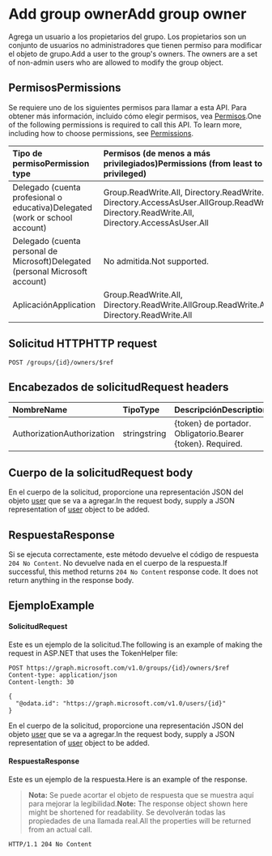 # <a name="add-group-owner"></a><span data-ttu-id="3ada9-101">Add group owner</span><span class="sxs-lookup"><span data-stu-id="3ada9-101">Add group owner</span></span>
<span data-ttu-id="3ada9-p101">Agrega un usuario a los propietarios del grupo. Los propietarios son un conjunto de usuarios no administradores que tienen permiso para modificar el objeto de grupo.</span><span class="sxs-lookup"><span data-stu-id="3ada9-p101">Add a user to the group's owners. The owners are a set of non-admin users who are allowed to modify the group object.</span></span>

## <a name="permissions"></a><span data-ttu-id="3ada9-104">Permisos</span><span class="sxs-lookup"><span data-stu-id="3ada9-104">Permissions</span></span>
<span data-ttu-id="3ada9-p102">Se requiere uno de los siguientes permisos para llamar a esta API. Para obtener más información, incluido cómo elegir permisos, vea [Permisos](../../../concepts/permissions_reference.md).</span><span class="sxs-lookup"><span data-stu-id="3ada9-p102">One of the following permissions is required to call this API. To learn more, including how to choose permissions, see [Permissions](../../../concepts/permissions_reference.md).</span></span>

|<span data-ttu-id="3ada9-107">Tipo de permiso</span><span class="sxs-lookup"><span data-stu-id="3ada9-107">Permission type</span></span>      | <span data-ttu-id="3ada9-108">Permisos (de menos a más privilegiados)</span><span class="sxs-lookup"><span data-stu-id="3ada9-108">Permissions (from least to most privileged)</span></span>              |
|:--------------------|:---------------------------------------------------------|
|<span data-ttu-id="3ada9-109">Delegado (cuenta profesional o educativa)</span><span class="sxs-lookup"><span data-stu-id="3ada9-109">Delegated (work or school account)</span></span> | <span data-ttu-id="3ada9-110">Group.ReadWrite.All, Directory.ReadWrite.All, Directory.AccessAsUser.All</span><span class="sxs-lookup"><span data-stu-id="3ada9-110">Group.ReadWrite.All, Directory.ReadWrite.All, Directory.AccessAsUser.All</span></span>    |
|<span data-ttu-id="3ada9-111">Delegado (cuenta personal de Microsoft)</span><span class="sxs-lookup"><span data-stu-id="3ada9-111">Delegated (personal Microsoft account)</span></span> | <span data-ttu-id="3ada9-112">No admitida.</span><span class="sxs-lookup"><span data-stu-id="3ada9-112">Not supported.</span></span>    |
|<span data-ttu-id="3ada9-113">Aplicación</span><span class="sxs-lookup"><span data-stu-id="3ada9-113">Application</span></span> | <span data-ttu-id="3ada9-114">Group.ReadWrite.All, Directory.ReadWrite.All</span><span class="sxs-lookup"><span data-stu-id="3ada9-114">Group.ReadWrite.All, Directory.ReadWrite.All</span></span> |

## <a name="http-request"></a><span data-ttu-id="3ada9-115">Solicitud HTTP</span><span class="sxs-lookup"><span data-stu-id="3ada9-115">HTTP request</span></span>
<!-- { "blockType": "ignored" } -->
```http
POST /groups/{id}/owners/$ref
```
## <a name="request-headers"></a><span data-ttu-id="3ada9-116">Encabezados de solicitud</span><span class="sxs-lookup"><span data-stu-id="3ada9-116">Request headers</span></span>
| <span data-ttu-id="3ada9-117">Nombre</span><span class="sxs-lookup"><span data-stu-id="3ada9-117">Name</span></span>       | <span data-ttu-id="3ada9-118">Tipo</span><span class="sxs-lookup"><span data-stu-id="3ada9-118">Type</span></span> | <span data-ttu-id="3ada9-119">Descripción</span><span class="sxs-lookup"><span data-stu-id="3ada9-119">Description</span></span>|
|:---------------|:--------|:----------|
| <span data-ttu-id="3ada9-120">Authorization</span><span class="sxs-lookup"><span data-stu-id="3ada9-120">Authorization</span></span>  | <span data-ttu-id="3ada9-121">string</span><span class="sxs-lookup"><span data-stu-id="3ada9-121">string</span></span>  | <span data-ttu-id="3ada9-p103">{token} de portador. Obligatorio.</span><span class="sxs-lookup"><span data-stu-id="3ada9-p103">Bearer {token}. Required.</span></span> |

## <a name="request-body"></a><span data-ttu-id="3ada9-124">Cuerpo de la solicitud</span><span class="sxs-lookup"><span data-stu-id="3ada9-124">Request body</span></span>
<span data-ttu-id="3ada9-125">En el cuerpo de la solicitud, proporcione una representación JSON del objeto [user](../resources/user.md) que se va a agregar.</span><span class="sxs-lookup"><span data-stu-id="3ada9-125">In the request body, supply a JSON representation of [user](../resources/user.md) object to be added.</span></span>

## <a name="response"></a><span data-ttu-id="3ada9-126">Respuesta</span><span class="sxs-lookup"><span data-stu-id="3ada9-126">Response</span></span>
<span data-ttu-id="3ada9-p104">Si se ejecuta correctamente, este método devuelve el código de respuesta `204 No Content`. No devuelve nada en el cuerpo de la respuesta.</span><span class="sxs-lookup"><span data-stu-id="3ada9-p104">If successful, this method returns `204 No Content` response code. It does not return anything in the response body.</span></span>

## <a name="example"></a><span data-ttu-id="3ada9-129">Ejemplo</span><span class="sxs-lookup"><span data-stu-id="3ada9-129">Example</span></span>
#### <a name="request"></a><span data-ttu-id="3ada9-130">Solicitud</span><span class="sxs-lookup"><span data-stu-id="3ada9-130">Request</span></span>
<span data-ttu-id="3ada9-131">Este es un ejemplo de la solicitud.</span><span class="sxs-lookup"><span data-stu-id="3ada9-131">The following is an example of making the request in ASP.NET that uses the TokenHelper file:</span></span>
<!-- {
  "blockType": "request",
  "name": "create_directoryobject_from_group"
}-->
```http
POST https://graph.microsoft.com/v1.0/groups/{id}/owners/$ref
Content-type: application/json
Content-length: 30

{
  "@odata.id": "https://graph.microsoft.com/v1.0/users/{id}"
}
```
<span data-ttu-id="3ada9-132">En el cuerpo de la solicitud, proporcione una representación JSON del objeto [user](../resources/user.md) que se va a agregar.</span><span class="sxs-lookup"><span data-stu-id="3ada9-132">In the request body, supply a JSON representation of [user](../resources/user.md) object to be added.</span></span>

#### <a name="response"></a><span data-ttu-id="3ada9-133">Respuesta</span><span class="sxs-lookup"><span data-stu-id="3ada9-133">Response</span></span>
<span data-ttu-id="3ada9-134">Este es un ejemplo de la respuesta.</span><span class="sxs-lookup"><span data-stu-id="3ada9-134">Here is an example of the response.</span></span>
><span data-ttu-id="3ada9-135">**Nota:** Se puede acortar el objeto de respuesta que se muestra aquí para mejorar la legibilidad.</span><span class="sxs-lookup"><span data-stu-id="3ada9-135">**Note:** The response object shown here might be shortened for readability.</span></span> <span data-ttu-id="3ada9-136">Se devolverán todas las propiedades de una llamada real.</span><span class="sxs-lookup"><span data-stu-id="3ada9-136">All the properties will be returned from an actual call.</span></span>
<!-- {
  "blockType": "response",
  "truncated": true,
  "@odata.type": "microsoft.graph.directoryObject"
} -->
```http
HTTP/1.1 204 No Content
```

<!-- uuid: 8fcb5dbc-d5aa-4681-8e31-b001d5168d79
2015-10-25 14:57:30 UTC -->
<!-- {
  "type": "#page.annotation",
  "description": "Create owner",
  "keywords": "",
  "section": "documentation",
  "tocPath": ""
}-->
